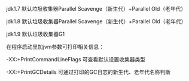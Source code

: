 jdk1.7 默认垃圾收集器Parallel Scavenge（新生代）+Parallel Old（老年代）

jdk1.8 默认垃圾收集器Parallel Scavenge（新生代）+Parallel Old（老年代）

jdk1.9 默认垃圾收集器G1

 

在程序启动里加jvm参数可打印相关信息：

-XX:+PrintCommandLineFlags 可查看默认设置收集器类型

-XX:+PrintGCDetails 可通过打印的GC日志的新生代、老年代名称判断
 